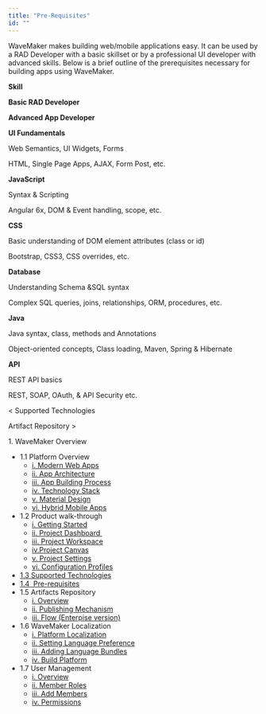 ```yaml
---
title: "Pre-Requisites"
id: ""
---
```


WaveMaker makes building web/mobile applications easy. It can be used by a RAD Developer with a basic skillset or by a professional UI developer with advanced skills. Below is a brief outline of the prerequisites necessary for building apps using WaveMaker.

**Skill**

**Basic RAD Developer**

**Advanced App Developer**

**UI Fundamentals**

Web Semantics, UI Widgets, Forms

HTML, Single Page Apps, AJAX, Form Post, etc.

**JavaScript**

Syntax & Scripting

Angular 6x, DOM & Event handling, scope, etc.

**CSS**

Basic understanding of DOM element attributes (class or id)

Bootstrap, CSS3, CSS overrides, etc.

**Database**

Understanding Schema &SQL syntax

Complex SQL queries, joins, relationships, ORM, procedures, etc.

**Java**

Java syntax, class, methods and Annotations

Object-oriented concepts, Class loading, Maven, Spring & Hibernate

**API**

REST API basics

REST, SOAP, OAuth, & API Security etc.

< Supported Technologies

Artifact Repository >

1\. WaveMaker Overview

- 1.1 Platform Overview
    - [i. Modern Web Apps](/learn/app-development/wavemaker-overview/platform-overview/#modern-web-apps)
    - [ii. App Architecture](/learn/app-development/wavemaker-overview/platform-overview/#app-architecture)
    - [iii. App Building Process](/learn/app-development/wavemaker-overview/platform-overview/#app-building-process)
    - [iv. Technology Stack](/learn/app-development/wavemaker-overview/platform-overview/#technology-stack)
    - [v. Material Design](/learn/app-development/wavemaker-overview/platform-overview/#material-design)
    - [vi. Hybrid Mobile Apps](/learn/app-development/wavemaker-overview/platform-overview/#mobile-apps)
- 1.2 Product walk-through
    - [i. Getting Started](/learn/app-development/wavemaker-overview/product-walkthrough/#getting-started)
    - [ii. Project Dashboard ](/learn/app-development/wavemaker-overview/product-walkthrough/#project-dashboard)
    - [iii. Project Workspace](/learn/app-development/wavemaker-overview/product-walkthrough/#workspace)
    - [iv.Project Canvas](/learn/app-development/wavemaker-overview/product-walkthrough/#canvas)
    - [v. Project Settings](/learn/app-development/wavemaker-overview/product-walkthrough/#settings)
    - [vi. Configuration Profiles](/learn/app-development/wavemaker-overview/product-walkthrough/#profiles)
- [1.3 Supported Technologies](/learn/app-development/wavemaker-overview/supported-technologies/)
- [1.4  Pre-requisites](#)
- 1.5 Artifacts Repository
    - [i. Overview](/learn/app-development/wavemaker-overview/artifacts-repository/#)
    - [ii. Publishing Mechanism](/learn/app-development/wavemaker-overview/artifacts-repository/#publishing)
    - [iii. Flow (Enterpise version)](/learn/app-development/wavemaker-overview/artifacts-repository/#enterprise)
- 1.6 WaveMaker Localization
    - [i. Platform Localization](/learn/app-development/wavemaker-overview/localization/#platform_locale)
    - [ii. Setting Language Preference](/learn/app-development/wavemaker-overview/localization/#setting)
    - [iii. Adding Language Bundles](/learn/app-development/wavemaker-overview/localization/#adding)
    - [iv. Build Platform](/learn/app-development/wavemaker-overview/localization/#build)
- 1.7 User Management
    - [i. Overview](/learn/app-development/wavemaker-overview/project-user-management/#roles)
    - [ii. Member Roles](/learn/app-development/wavemaker-overview/project-user-management/#roles)
    - [iii. Add Members](/learn/app-development/wavemaker-overview/project-user-management/#add)
    - [iv. Permissions](/learn/app-development/wavemaker-overview/project-user-management/#permissions)
